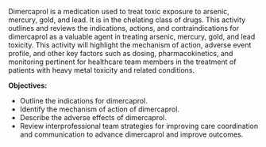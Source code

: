 Dimercaprol is a medication used to treat toxic exposure to arsenic, mercury, gold, and lead. It is in the chelating class of drugs. This activity outlines and reviews the indications, actions, and contraindications for dimercaprol as a valuable agent in treating arsenic, mercury, gold, and lead toxicity. This activity will highlight the mechanism of action, adverse event profile, and other key factors such as dosing, pharmacokinetics, and monitoring pertinent for healthcare team members in the treatment of patients with heavy metal toxicity and related conditions.

**Objectives:**
- Outline the indications for dimercaprol.
- Identify the mechanism of action of dimercaprol.
- Describe the adverse effects of dimercaprol.
- Review interprofessional team strategies for improving care coordination and communication to advance dimercaprol and improve outcomes.